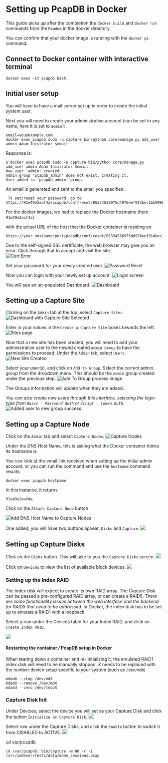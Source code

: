 

# Setting up PcapDB in Docker

This guide picks up after the completion the ```docker build``` and ```docker run``` commands from the `Readme` in the docker directory.

You can confirm that your docker image is running with the ```docker ps``` command.

## Connect to Docker container with interactive terminal

    docker exec -it pcapdb bash

## Initial user setup
You will have to have a mail server set up in order to create the initial system user.

Next you will need to create your administrative account (can be set to any name, here it is set to ```admin```):

    email=you@example.com
    docker exec pcapdb sudo -u capture bin/python core/manage.py add_user admin Adam Inistrator $email

Response is:

    $ docker exec pcapdb sudo -u capture bin/python core/manage.py add_user admin Adam Inistrator $email
    New user 'admin' created.
    Admin group 'pcapdb_admin' does not exist. Creating it.
    User added to 'pcapdb_admin' group.

An email is generated and sent to the email you specified.

     To set/reset your password, go to https://91e49e2aaf4a/pcapdb/conf/reset/05334536975d4976eef914bec1bb9966.

For the docker images, we had to replace the Docker hostname (here ```91e49e2aaf4a```)

 with the actual URL of the host that the Docker container is residing on.

    https://your.hostname:port/pcapdb/conf/reset/05334536975d4976eef914bec1bb9966

Due to the self-signed SSL certificate, the web browser may give you an error. Click through that to accept and visit the site.  
![Cert Error](img/SelfsignedCertError.png)

Set your password for your newly created user.
![Password Reset](img/SetAdminPassword.png)

Now you can login with your newly set up account.
![Login screen](img/pcapdb_login_screen.png)

You will see an un-populated Dashboard.
![Dashboard](img/dashboard.png)

## Setting up a Capture Site

Clicking on the ```Admin``` tab at the top, select ```Capture Sites```.
![Dashboard with Capture Site Selected](img/dashboard_withCaptureSite.png)

Enter in your values in the ```Create a Capture Site``` boxes towards the left.
![Sites page](img/SitesBlank.png)

Now that a new site has been created, you will need to add your administrative user to the newed created ```Admin Group``` to have the permissions to proceed. Under the ```Admin``` tab, select ```Users```.
![New Site Created](img/SitesNewlyCreatedUsers.png)

Select your user(s), and click on ```Add to Group```. Select the correct admin group from the dropdown menu. This should be the ```admin``` group created under the previous step.
![Add To Group process image](img/AddUserAdmin.png)

The Groups information will update when they are added.

*You can also create new users through this interface, selecting the login type from ```Basic - Password Auth``` or ```Script - Token Auth```.*
![Added user to new group success](img/AddUserAdminSuccess.png)

## Setting up a Capture Node

Click on the ```Admin``` tab and select ```Capture Nodes```.
![Capture Nodes ](img/CaptureNodesBlank.png)

Under the DNS Host Name, this is asking what the Docker container thinks its hostname is.

You can look at the email link received when setting up the initial admin account, or you can run the command and use the ```hostname``` command results.

    docker exec pcapdb hostname

In this instance, it returns

    91e49e2aaf4a

Click on the ```Attach Capture Node``` button.

![Add DNS Host Name to Capture Nodes](img/CaptureNodeAddDNS.png)

One added, you will have two buttons appear, ```Disks``` and ```Capture```.
![](img/CaptureNodesAddedDNS.png)

## Setting up Capture Disks

Click on the ```Disks``` button. This will take to you the ```Capture Disks``` screen.
![](img/DisksBlank.png)

Click on ```Devices``` to view the list of available block devices.
![](img/DisksDevices.png)

### Setting up the Index RAID

The index disk will expect to create its own RAID array. The Capture Disk can be passed a pre-configured RAID array, or can create a RAID5. *There are some functionality issues between the web interface and the backend for RAID5 that need to be addressed.*
In Docker, the index disk has to be set up to emulate a RAID1 with a loopback.

Select a row under the Devices table for your Index RAID, and click on ```Create Index RAID```.

![](img/CreateRaidIndex.png)

#### Restarting the container / PcapDB setup in Docker

When tearing down a container and re-initializing it, the emulated RAID1 index disk will need to be manually stopped. *X* needs to be replaced with the number device setup specific to your system (such as `/dev/md0`)

    mdadm --stop /dev/mdX
    mdadm --remove /dev/mdX
    mdamd --zero /dev/loopX

### Capture Disk Init

Under Devices, select the device you will set as your Capture Disk and click the button ```Initialize as Capture Disk```.
![](img/InitCaptureDisk.png)

Select row under the Capture Disks, and click the ```Enable``` button to switch it from DISABLED to ACTIVE.
![](img/EnabledCaptureDisk.png)

[//]: # (comment)

cd var/pcapdb

    cd /var/pcapdb; bin/capture -m 80 -r -i /src/indexer/tests/data/many_sessions.pcap
